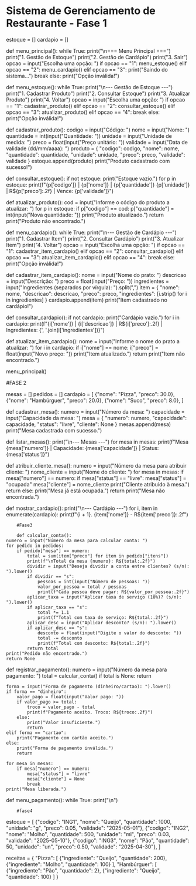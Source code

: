 # Sistema de Gerenciamento de Restaurante - Fase 1
estoque = []
cardapio = []

def menu_principal():
    while True:
        print("\n=== Menu Principal ===")
        print("1. Gestão de Estoque")
        print("2. Gestão de Cardápio")
        print("3. Sair")
        opcao = input("Escolha uma opção: ")
        if opcao == "1":
            menu_estoque()
        elif opcao == "2":
            menu_cardapio()
        elif opcao == "3":
            print("Saindo do sistema...")
            break
        else:
            print("Opção inválida!")

def menu_estoque():
    while True:
        print("\n--- Gestão de Estoque ---")
        print("1. Cadastrar Produto")
        print("2. Consultar Estoque")
        print("3. Atualizar Produto")
        print("4. Voltar")
        opcao = input("Escolha uma opção: ")
        if opcao == "1":
            cadastrar_produto()
        elif opcao == "2":
            consultar_estoque()
        elif opcao == "3":
            atualizar_produto()
        elif opcao == "4":
            break
        else:
            print("Opção inválida!")

def cadastrar_produto():
    codigo = input("Código: ")
    nome = input("Nome: ")
    quantidade = int(input("Quantidade: "))
    unidade = input("Unidade de medida: ")
    preco = float(input("Preço unitário: "))
    validade = input("Data de validade (dd/mm/aaaa): ")
    produto = {
        "codigo": codigo,
        "nome": nome,
        "quantidade": quantidade,
        "unidade": unidade,
        "preco": preco,
        "validade": validade
    }
    estoque.append(produto)
    print("Produto cadastrado com sucesso!")

def consultar_estoque():
    if not estoque:
        print("Estoque vazio.")
    for p in estoque:
        print(f"{p['codigo']} | {p['nome']} | {p['quantidade']} {p['unidade']} | R${p['preco']:.2f} | Vence: {p['validade']}")

def atualizar_produto():
    cod = input("Informe o código do produto a atualizar: ")
    for p in estoque:
        if p["codigo"] == cod:
            p["quantidade"] = int(input("Nova quantidade: "))
            print("Produto atualizado.")
            return
    print("Produto não encontrado.")

def menu_cardapio():
    while True:
        print("\n--- Gestão de Cardápio ---")
        print("1. Cadastrar Item")
        print("2. Consultar Cardápio")
        print("3. Atualizar Item")
        print("4. Voltar")
        opcao = input("Escolha uma opção: ")
        if opcao == "1":
            cadastrar_item_cardapio()
        elif opcao == "2":
            consultar_cardapio()
        elif opcao == "3":
            atualizar_item_cardapio()
        elif opcao == "4":
            break
        else:
            print("Opção inválida!")

def cadastrar_item_cardapio():
    nome = input("Nome do prato: ")
    descricao = input("Descrição: ")
    preco = float(input("Preço: "))
    ingredientes = input("Ingredientes (separados por vírgula): ").split(",")
    item = {
        "nome": nome,
        "descricao": descricao,
        "preco": preco,
        "ingredientes": [i.strip() for i in ingredientes]
    }
    cardapio.append(item)
    print("Item cadastrado no cardápio!")

def consultar_cardapio():
    if not cardapio:
        print("Cardápio vazio.")
    for i in cardapio:
        print(f"{i['nome']} | {i['descricao']} | R${i['preco']:.2f} | Ingredientes: {', '.join(i['ingredientes'])}")

def atualizar_item_cardapio():
    nome = input("Informe o nome do prato a atualizar: ")
    for i in cardapio:
        if i["nome"] == nome:
            i["preco"] = float(input("Novo preço: "))
            print("Item atualizado.")
            return
    print("Item não encontrado.")

menu_principal()


#FASE 2

mesas = []
pedidos = []
cardapio = [
    {"nome": "Pizza", "preco": 30.0},
    {"nome": "Hambúrguer", "preco": 20.0},
    {"nome": "Suco", "preco": 8.0},
]

def cadastrar_mesa():
    numero = input("Número da mesa: ")
    capacidade = input("Capacidade da mesa: ")
    mesa = {
        "numero": numero,
        "capacidade": capacidade,
        "status": "livre",
        "cliente": None
    }
    mesas.append(mesa)
    print("Mesa cadastrada com sucesso.")

def listar_mesas():
    print("\n--- Mesas ---")
    for mesa in mesas:
        print(f"Mesa {mesa['numero']} | Capacidade: {mesa['capacidade']} | Status: {mesa['status']}")

def atribuir_cliente_mesa():
    numero = input("Número da mesa para atribuir cliente: ")
    nome_cliente = input("Nome do cliente: ")
    for mesa in mesas:
        if mesa["numero"] == numero:
            if mesa["status"] == "livre":
                mesa["status"] = "ocupada"
                mesa["cliente"] = nome_cliente
                print("Cliente atribuído à mesa.")
                return
            else:
                print("Mesa já está ocupada.")
                return
    print("Mesa não encontrada.")

def mostrar_cardapio():
    print("\n--- Cardápio ---")
    for i, item in enumerate(cardapio):
        print(f"{i + 1}. {item['nome']} - R${item['preco']}:.2f")


        #Fase3

        def calcular_conta():
    numero = input("Número da mesa para calcular conta: ")
    for pedido in pedidos:
        if pedido["mesa"] == numero:
            total = sum(item["preco"] for item in pedido["itens"])
            print(f"\nTotal da mesa {numero}: R${total:.2f}")
            dividir = input("Deseja dividir a conta entre clientes? (s/n): ").lower()
            if dividir == "s":
                pessoas = int(input("Número de pessoas: "))
                valor_por_pessoa = total / pessoas
                print(f"Cada pessoa deve pagar: R${valor_por_pessoa:.2f}")
            aplicar_taxa = input("Aplicar taxa de serviço (10%)? (s/n): ").lower()
            if aplicar_taxa == "s":
                total *= 1.1
                print(f"Total com taxa de serviço: R${total:.2f}")
            aplicar_desc = input("Aplicar desconto? (s/n): ").lower()
            if aplicar_desc == "s":
                desconto = float(input("Digite o valor do desconto: "))
                total -= desconto
                print(f"Total com desconto: R${total:.2f}")
            return total
    print("Pedido não encontrado.")
    return None

def registrar_pagamento():
    numero = input("Número da mesa para pagamento: ")
    total = calcular_conta()
    if total is None:
        return

    forma = input("Forma de pagamento (dinheiro/cartao): ").lower()
    if forma == "dinheiro":
        valor_pago = float(input("Valor pago: "))
        if valor_pago >= total:
            troco = valor_pago - total
            print(f"Pagamento aceito. Troco: R${troco:.2f}")
        else:
            print("Valor insuficiente.")
            return
    elif forma == "cartao":
        print("Pagamento com cartão aceito.")
    else:
        print("Forma de pagamento inválida.")
        return

    for mesa in mesas:
        if mesa["numero"] == numero:
            mesa["status"] = "livre"
            mesa["cliente"] = None
            break
    print("Mesa liberada.")

def menu_pagamento():
    while True:
        print("\n")


        #fase4

        


estoque = [
    {"codigo": "ING1", "nome": "Queijo", "quantidade": 1000, "unidade": "g", "preco": 0.05, "validade": "2025-05-01"},
    {"codigo": "ING2", "nome": "Molho", "quantidade": 500, "unidade": "ml", "preco": 0.03, "validade": "2025-05-10"},
    {"codigo": "ING3", "nome": "Pão", "quantidade": 50, "unidade": "un", "preco": 0.50, "validade": "2025-04-30"},
]

receitas = {
    "Pizza": [
        {"ingrediente": "Queijo", "quantidade": 200},
        {"ingrediente": "Molho", "quantidade": 100}
    ],
    "Hambúrguer": [
        {"ingrediente": "Pão", "quantidade": 2},
        {"ingrediente": "Queijo", "quantidade": 100}
    ]
} 


